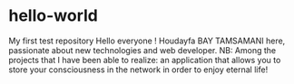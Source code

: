 # hello-world
My first test repository
Hello everyone !
Houdayfa BAY TAMSAMANI here, passionate about new technologies and web developer.
NB: Among the projects that I have been able to realize: an application that allows you to store your consciousness in the network in order to enjoy eternal life!

